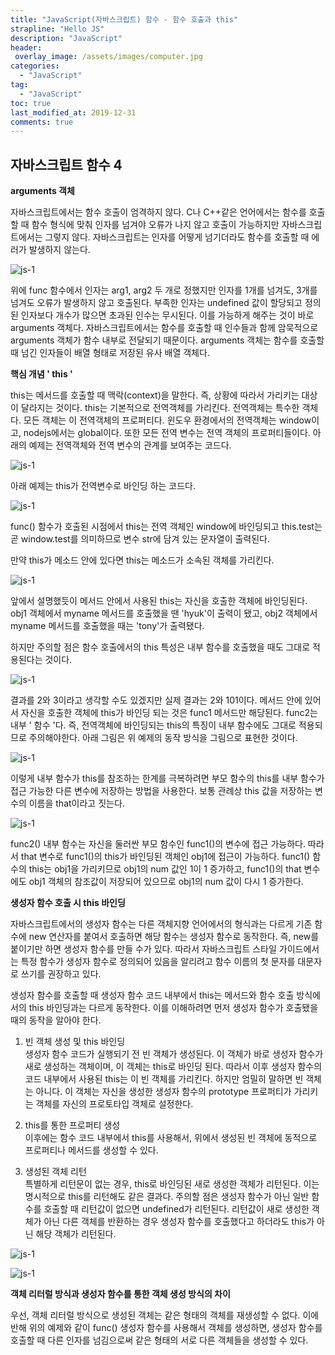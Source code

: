 ```yaml
---
title: "JavaScript(자바스크립트) 함수 - 함수 호출과 this"
strapline: "Hello JS"
description: "JavaScript"
header:
 overlay_image: /assets/images/computer.jpg
categories:
  - "JavaScript"
tag:
  - "JavaScript"
toc: true
last_modified_at: 2019-12-31
comments: true
---
```


## 자바스크립트 함수 4

**arguments 객체**<br>

자바스크립트에서는 함수 호출이 엄격하지 않다. C나 C++같은 언어에서는 함수를 호출할 때 함수 형식에 맞춰 인자를 넘겨야 오류가 나지 않고 호출이 가능하지만 자바스크립트에서는 그렇지 않다. 자바스크립트는 인자를 어떻게 넘기더라도 함수를 호출할 때 에러가 발생하지 않는다.<br>

![js-1](/assets/images/js-26-1.jpg)<br>

위에 func 함수에서 인자는 arg1, arg2 두 개로 정했지만 인자를 1개를 넘겨도, 3개를 넘겨도 오류가 발생하지 않고 호출된다. 부족한 인자는 undefined 값이 할당되고 정의된 인자보다 개수가 많으면 초과된 인수는 무시된다. 이를 가능하게 해주는 것이 바로 arguments 객체다. 자바스크립트에서는 함수를 호출할 때 인수들과 함께 암묵적으로 arguments 객체가 함수 내부로 전달되기 때문이다. arguments 객체는 함수를 호출할 때 넘긴 인자들이 배열 형태로 저장된 유사 배열 객체다.<br>

**핵심 개념 ' this '**<br>

this는 메서드를 호출할 때 맥락(context)을 말한다. 즉, 상황에 따라서 가리키는 대상이 달라지는 것이다. this는 기본적으로 전역객체를 가리킨다. 전역객체는 특수한 객체다. 모든 객체는 이 전역객체의 프로퍼티다. 윈도우 환경에서의 전역객체는 window이고, nodejs에서는 global이다. 또한 모든 전역 변수는  전역 객체의 프로퍼티들이다. 아래의 예제는 전역객체와 전역 변수의 관계를 보여주는 코드다.<br>

![js-1](/assets/images/js-26-2.jpg)<br>

아래 예제는 this가 전역변수로 바인딩 하는 코드다.<br>

![js-1](/assets/images/js-26-3.jpg)<br>

func() 함수가 호출된 시점에서 this는 전역 객체인 window에 바인딩되고 this.test는 곧 window.test를 의미하므로 변수 str에 담겨 있는 문자열이 출력된다.<br>


만약 this가 메소드 안에 있다면 this는 메소드가 소속된 객체를 가리킨다. <br>

![js-1](/assets/images/js-26-4.jpg)<br>

앞에서 설명했듯이 메서드 안에서 사용된 this는 자신을 호출한 객체에 바인딩된다. obj1 객체에서 myname 메서드를 호출했을 땐 'hyuk'이 출력이 됐고, obj2 객체에서 myname 메서드를 호출했을 때는 'tony'가 출력됐다.<br>


하지만 주의할 점은 함수 호출에서의 this 특성은 내부 함수를 호출했을 때도 그대로 적용된다는 것이다.<br>

![js-1](/assets/images/js-26-5.jpg)<br>

결과를 2와 3이라고 생각할 수도 있겠지만 실제 결과는 2와 101이다. 메서드 안에 있어서 자신을 호출한 객체에 this가 바인딩 되는 것은 func1 메서드만 해당된다. func2는 내부 ' 함수 '다. 즉, 전역객체에 바인딩되는 this의 특징이 내부 함수에도 그대로 적용되므로 주의해야한다. 아래 그림은 위 예제의 동작 방식을 그림으로 표현한 것이다.<br>

![js-1](/assets/images/js-26-6.jpg)<br>

이렇게 내부 함수가 this를 참조하는 한계를 극복하려면 부모 함수의 this를 내부 함수가 접근 가능한 다른 변수에 저장하는 방법을 사용한다. 보통 관례상 this 값을 저장하는 변수의 이름을 that이라고 짓는다.<br>

![js-1](/assets/images/js-26-7.jpg)<br>

func2() 내부 함수는 자신을 둘러싼 부모 함수인 func1()의 변수에 접근 가능하다. 따라서 that 변수로 func1()의 this가 바인딩된 객체인 obj1에 접근이 가능하다. func1() 함수의 this는 obj1을 가리키므로 obj1의 num 값인 1이 1 증가하고, func1()의 that 변수에도 obj1 객체의 참조값이 저장되어 있으므로 obj1의 num 값이 다시 1 증가한다.<br>

**생성자 함수 호출 시 this 바인딩**<br>

자바스크립트에서의 생성자 함수는 다른 객체지향 언어에서의 형식과는 다르게 기존 함수에 new 연산자를 붙여서 호출하면 해당 함수는 생성자 함수로 동작한다. 즉, new를 붙이기만 하면 생성자 함수를 만들 수가 있다. 따라서 자바스크립트 스타일 가이드에서는 특정 함수가 생성자 함수로 정의되어 있음을 알리려고 함수 이름의 첫 문자를 대문자로 쓰기를 권장하고 있다.<br>

생성자 함수를 호출할 때 생성자 함수 코드 내부에서 this는 메서드와 함수 호출 방식에서의 this 바인딩과는 다르게 동작한다. 이를 이해하려면 먼저 생성자 함수가 호출됐을 때의 동작을 알아야 한다.<br>

1. 빈 객체 생성 및 this 바인딩<br>
생성자 함수 코드가 실행되기 전 빈 객체가 생성된다. 이 객체가 바로 생성자 함수가 새로 생성하는 객체이며, 이 객체는 this로 바인딩 된다. 따라서 이후 생성자 함수의 코드 내부에서 사용된 this는 이 빈 객체를 가리킨다. 하지만 엄밀히 말하면 빈 객체는 아니다. 이 객체는 자신을 생성한 생성자 함수의 prototype 프로퍼티가 가리키는 객체를 자신의 프로토타입 객체로 설정한다.<br>

2. this를 통한 프로퍼티 생성<br>
이후에는 함수 코드 내부에서 this를 사용해서, 위에서 생성된 빈 객체에 동적으로 프로퍼티나 메서드를 생성할 수 있다.<br>

3. 생성된 객체 리턴<br>
특별하게 리턴문이 없는 경우, this로 바인딩된 새로 생성한 객체가 리턴된다. 이는 명시적으로 this를 리턴해도 같은 결과다. 주의할 점은 생성자 함수가 아닌 일반 함수를 호출할 때 리턴값이 없으면 undefined가 리턴된다. 리턴값이 새로 생성한 객체가 아닌 다른 객체를 반환하는 경우 생성자 함수를 호출했다고 하더라도 this가 아닌 해당 객체가 리턴된다.<br>

![js-1](/assets/images/js-26-8.jpg)<br>

![js-1](/assets/images/js-26-9.jpg)<br>

**객체 리터럴 방식과 생성자 함수를 통한 객체 생성 방식의 차이**<br>

우선, 객체 리터럴 방식으로 생성된 객체는 같은 형태의 객체를 재생성할 수 없다. 이에 반해 위의 예제와 같이 func() 생성자 함수를 사용해서 객체를 생성하면, 생성자 함수를 호출할 때 다른 인자를 넘김으로써 같은 형태의 서로 다른 객체들을 생성할 수 있다.<br>
